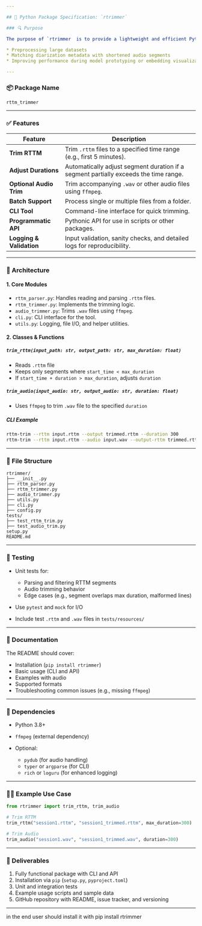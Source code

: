 ```yaml
---

## 📝 Python Package Specification: `rtrimmer`

### 🔍 Purpose

The purpose of `rtrimmer  is to provide a lightweight and efficient Python package that enables users to **trim ****************`.rttm`**************** diarization files and optionally audio files** (e.g., `.wav`) to a user-specified time range. This is particularly useful for:

* Preprocessing large datasets
* Matching diarization metadata with shortened audio segments
* Improving performance during model prototyping or embedding visualization

---
```


### 📦 Package Name

`rttm_trimmer`

---

### ✅ Features

| Feature                  | Description                                                                          |
| ------------------------ | ------------------------------------------------------------------------------------ |
| **Trim RTTM**            | Trim `.rttm` files to a specified time range (e.g., first 5 minutes).                |
| **Adjust Durations**     | Automatically adjust segment duration if a segment partially exceeds the time range. |
| **Optional Audio Trim**  | Trim accompanying `.wav` or other audio files using `ffmpeg`.                        |
| **Batch Support**        | Process single or multiple files from a folder.                                      |
| **CLI Tool**             | Command-line interface for quick trimming.                                           |
| **Programmatic API**     | Pythonic API for use in scripts or other packages.                                   |
| **Logging & Validation** | Input validation, sanity checks, and detailed logs for reproducibility.              |

---

### 🧱 Architecture

#### 1. **Core Modules**

* `rttm_parser.py`: Handles reading and parsing `.rttm` files.
* `rttm_trimmer.py`: Implements the trimming logic.
* `audio_trimmer.py`: Trims `.wav` files using `ffmpeg`.
* `cli.py`: CLI interface for the tool.
* `utils.py`: Logging, file I/O, and helper utilities.

#### 2. **Classes & Functions**

##### `trim_rttm(input_path: str, output_path: str, max_duration: float)`

* Reads `.rttm` file
* Keeps only segments where `start_time < max_duration`
* If `start_time + duration > max_duration`, adjusts `duration`

##### `trim_audio(input_audio: str, output_audio: str, duration: float)`

* Uses `ffmpeg` to trim `.wav` file to the specified `duration`

##### CLI Example

```bash
rttm-trim --rttm input.rttm --output trimmed.rttm --duration 300
rttm-trim --rttm input.rttm --audio input.wav --output-rttm trimmed.rttm --output-audio trimmed.wav --duration 300
```

---

### 📁 File Structure

```
rtrimmer/
├── __init__.py
├── rttm_parser.py
├── rttm_trimmer.py
├── audio_trimmer.py
├── utils.py
├── cli.py
├── config.py
tests/
├── test_rttm_trim.py
├── test_audio_trim.py
setup.py
README.md
```

---

### 🧪 Testing

* Unit tests for:

  * Parsing and filtering RTTM segments
  * Audio trimming behavior
  * Edge cases (e.g., segment overlaps max duration, malformed lines)
* Use `pytest` and `mock` for I/O
* Include test `.rttm` and `.wav` files in `tests/resources/`

---

### 📘 Documentation

The README should cover:

* Installation (`pip install rtrimmer`)
* Basic usage (CLI and API)
* Examples with audio
* Supported formats
* Troubleshooting common issues (e.g., missing `ffmpeg`)

---

### 📌 Dependencies

* Python 3.8+
* `ffmpeg` (external dependency)
* Optional:

  * `pydub` (for audio handling)
  * `typer` or `argparse` (for CLI)
  * `rich` or `loguru` (for enhanced logging)

---

### 🧑‍💻 Example Use Case

```python
from rtrimmer import trim_rttm, trim_audio

# Trim RTTM
trim_rttm("session1.rttm", "session1_trimmed.rttm", max_duration=300)

# Trim Audio
trim_audio("session1.wav", "session1_trimmed.wav", duration=300)
```

---

### 🏁 Deliverables

1. Fully functional package with CLI and API
2. Installation via `pip` (`setup.py`, `pyproject.toml`)
3. Unit and integration tests
4. Example usage scripts and sample data
5. GitHub repository with README, issue tracker, and versioning

---

in the end user should install it with pip install rtrimmer
